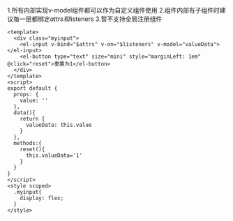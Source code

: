 1.所有内部实现v-model组件都可以作为自定义组件使用
2.组件内部有子组件时建议每一层都绑定$attrs和$listeners
3.暂不支持全局注册组件
```vue
<template>
  <div class="myinput">
    <el-input v-bind="$attrs" v-on="$listeners" v-model="valueData"></el-input>
    <el-button type="text" size="mini" style="marginLeft: 1em" @click="reset">重置为1</el-button>
  </div>
</template>
<script>
export default {
  props: {
    value: ''
  },
  data(){
    return {
      valueData: this.value
    }
  },
  methods:{
    reset(){
      this.valueData='1'
    }
  }
}
</script>
<style scoped>
  .myinput{
    display: flex;
  }
</style>
```
